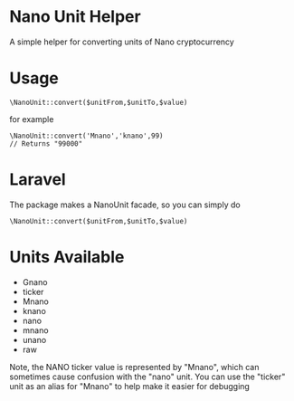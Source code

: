 # Nano Unit Helper

A simple helper for converting units of Nano cryptocurrency

# Usage

```
\NanoUnit::convert($unitFrom,$unitTo,$value)
```

for example

```
\NanoUnit::convert('Mnano','knano',99)
// Returns "99000"
```

# Laravel

The package makes a NanoUnit facade, so you can simply do

```
\NanoUnit::convert($unitFrom,$unitTo,$value)
```

# Units Available

- Gnano
- ticker
- Mnano
- knano
- nano
- mnano
- unano
- raw

Note, the NANO ticker value is represented by "Mnano", which can sometimes cause confusion with the "nano" unit. You can use the "ticker" unit as an alias for "Mnano" to help make it easier for debugging
